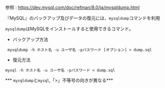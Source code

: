 参照 : https://dev.mysql.com/doc/refman/8.0/ja/mysqldump.html

『MySQL』のバックアップ及びデータの復元には、```mysqldump```コマンドを利用

```mysqldump```はMySQLをインストールすると使用できるコマンド。

- バックアップ方法

```
 mysqldump -h ホスト名 -u ユーザ名 -pパスワード [オプション] > dump.sql
```

- 復元方法
```
mysql -h ホスト名 -u ユーザ名 -pパスワード < dump.sql
```

*** ```mysqldump```と```mysql```,「>」不等号の向きが異なる***
